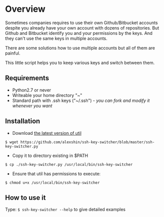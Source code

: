 # Overview

Sometimes companies requires to use their own Github/Bitbucket accounts despite
you already have your own account with dozens of repositories. But Github and 
Bitbucket identify you and your permissions by the keys. And they 
can't use the same keys in multiple accounts.

There are some solutions how to use multiple accounts but all of them are painful.

This little script helps you to keep various keys and switch between them.

## Requirements

- Python2.7 or never
- Writeable your home directory "~"
- Standard path with .ssh keys ("~/.ssh") - *you can fork and modify it 
whenever you want*

## Installation

- Download [the latest version of util](https://github.com/alexshin/ssh-key-switcher/blob/master/ssh-key-switcher.py)

`$ wget https://github.com/alexshin/ssh-key-switcher/blob/master/ssh-key-switcher.py`

- Copy it to directory existing in $PATH

`$ cp ./ssh-key-switcher.py /usr/local/bin/ssh-key-switcher`

- Ensure that util has permissions to execute:

`$ chmod u+x /usr/local/bin/ssh-key-switcher`


## How to use it

Type: `$ ssh-key-switcher --help` to give detailed examples